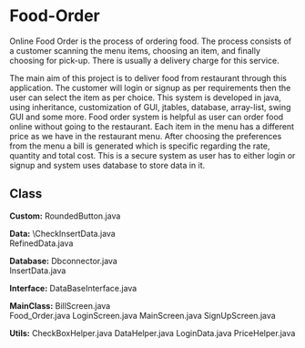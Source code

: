 # Food-Order
Online Food Order is the process of ordering food. The process consists of a customer scanning the menu items, choosing an item, and finally choosing for pick-up. There is usually a delivery charge for this service.

The main aim of this project is to deliver food from restaurant through this application. The customer will login or signup as per requirements then the user can select the item as per choice. This system is developed in java, using inheritance, customization of GUI, jtables, database, array-list, swing GUI and some more. Food order system is helpful as user can order food online without going to the restaurant. Each item in the menu has a different price as we have in the restaurant menu. After choosing the preferences from the menu a bill is generated which is specific regarding the rate, quantity and total cost. This is a secure system as user has to either login or signup and system uses database to store data in it.

## Class
**Custom:**
RoundedButton.java

**Data:**
  \CheckInsertData.java\
   RefinedData.java

**Database:**
 Dbconnector.java\
 InsertData.java

**Interface:**
 DataBaseInterface.java

**MainClass:**
 BillScreen.java\
 Food_Order.java
 LoginScreen.java
 MainScreen.java
 SignUpScreen.java

**Utils:**
 CheckBoxHelper.java
 DataHelper.java
 LoginData.java
 PriceHelper.java

